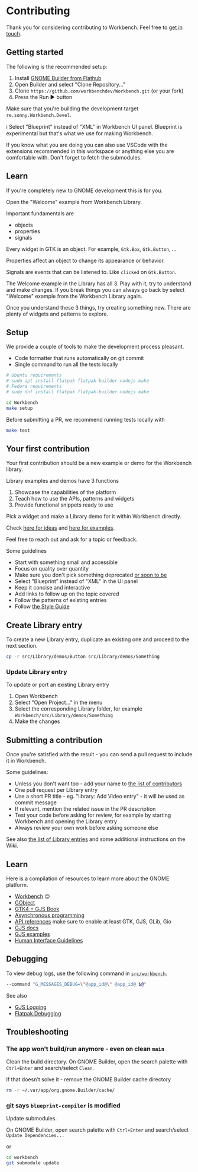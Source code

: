 # Contributing

Thank you for considering contributing to Workbench. Feel free to [get in touch](https://matrix.to/#/%23workbench:gnome.org).

## Getting started

The following is the recommended setup:

1. Install [GNOME Builder from Flathub](https://flathub.org/apps/details/org.gnome.Builder)
2. Open Builder and select "Clone Repository..."
3. Clone `https://github.com/workbenchdev/Workbench.git` (or your fork)
4. Press the Run ▶ button

Make sure that you're building the development target `re.sonny.Workbench.Devel`.

ℹ️ Select "Blueprint" instead of "XML" in Workbench UI panel. Blueprint is experimental but that's what we use for making Workbench.

If you know what you are doing you can also use VSCode with the extensions recommended in this workspace or anything else you are comfortable with. Don't forget to fetch the submodules.

## Learn

If you're completely new to GNOME development this is for you.

Open the "Welcome" example from Workbench Library.

Important fundamentals are

- objects
- properties
- signals

Every widget in GTK is an object. For example, `Gtk.Box`, `Gtk.Button`, ...

Properties affect an object to change its appearance or behavior.

Signals are events that can be listened to. Like `clicked` on `Gtk.Button`.

The Welcome example in the Library has all 3. Play with it, try to understand and make changes. If you break things you can always go back by select "Welcome" example from the Workbench Library again.

Once you understand these 3 things, try creating something new. There are plenty of widgets and patterns to explore.

## Setup

We provide a couple of tools to make the development process pleasant.

- Code formatter that runs automatically on git commit
- Single command to run all the tests locally

```sh
# Ubuntu requirements
# sudo apt install flatpak flatpak-builder nodejs make
# Fedora requirements
# sudo dnf install flatpak flatpak-builder nodejs make

cd Workbench
make setup
```

Before submitting a PR, we recommend running tests locally with

```sh
make test
```

## Your first contribution

Your first contribution should be a new example or demo for the Workbench library.

Library examples and demos have 3 functions

1. Showcase the capabilities of the platform
2. Teach how to use the APIs, patterns and widgets
3. Provide functional snippets ready to use

Pick a widget and make a Library demo for it within Workbench directly.

Check [here for ideas](https://github.com/workbenchdev/Workbench/issues/69) and [here for examples](https://github.com/workbenchdev/Workbench/issues?q=label%3A%22Library+%F0%9F%93%9A%EF%B8%8F%22).

Feel free to reach out and ask for a topic or feedback.

Some guidelines

- Start with something small and accessible
- Focus on quality over quantity
- Make sure you don't pick something deprecated [or soon to be](https://docs.gtk.org/gtk4/#classes)
- Select "Blueprint" instead of "XML" in the UI panel
- Keep it concise and interactive
- Add links to follow up on the topic covered
- Follow the patterns of existing entries
- Follow [the Style Guide](https://github.com/workbenchdev/Workbench/wiki/Style-Guide)

## Create Library entry

To create a new Library entry, duplicate an existing one and proceed to the next section.

```sh
cp -r src/Library/demos/Button src/Library/demos/Something
```

### Update Library entry

To update or port an existing Library entry

1. Open Workbench
2. Select "Open Project…" in the menu
3. Select the corresponding Library folder, for example `Workbench/src/Library/demos/Something`
4. Make the changes

## Submitting a contribution

Once you're satisfied with the result - you can send a pull request to include it in Workbench.

Some guidelines:

- Unless you don't want too - add your name to [the list of contributors](./src/about.js)
- One pull request per Library entry
- Use a short PR title - eg. "library: Add Video entry" - it will be used as commit message
- If relevant, mention the related issue in the PR description
- Test your code before asking for review, for example by starting Workbench and opening the Library entry
- Always review your own work before asking someone else

See also [the list of Library entries](https://github.com/workbenchdev/Workbench/wiki/Language-support-table) and some additional instructions on the Wiki.

## Learn

Here is a compilation of resources to learn more about the GNOME platform.

- [Workbench](https://github.com/workbenchdev/Workbench) 😉
- [GObject](https://gjs.guide/guides/gobject/basics.html#gobject-construction)
- [GTK4 + GJS Book](https://rmnvgr.gitlab.io/gtk4-gjs-book/)
- [Asynchronous programming](https://gjs.guide/guides/gjs/asynchronous-programming.html)
- [API references](https://gjs-docs.gnome.org/) make sure to enable at least GTK, GJS, GLib, Gio
- [GJS docs](https://gitlab.gnome.org/GNOME/gjs/-/tree/master/doc)
- [GJS examples](https://gitlab.gnome.org/GNOME/gjs/-/tree/master/examples)
- [Human Interface Guidelines](https://developer.gnome.org/hig/)

## Debugging

To view debug logs, use the following command in [`src/workbench`](../src/workbench).

```sh
--command "G_MESSAGES_DEBUG=\"@app_id@\" @app_id@ $@"
```

See also

- [GJS Logging](https://gitlab.gnome.org/GNOME/gjs/-/blob/master/doc/Logging.md)
- [Flatpak Debugging](https://docs.flatpak.org/en/latest/debugging.html)

<!--
## Translation

If you'd like to help translating Workbench into your language, please head over to [Weblate](https://hosted.weblate.org/engage/workbench/).

<a href="https://hosted.weblate.org/engage/workbench/">
  <img src="https://hosted.weblate.org/widgets/workbench/-/workbench/multi-auto.svg" alt="Translation status" />
</a>

Thank you for your help!
-->

## Troubleshooting

### The app won't build/run anymore - even on clean `main`

Clean the build directory. On GNOME Builder, open the search palette with `Ctrl+Enter` and search/select `Clean`.

If that doesn't solve it - remove the GNOME Builder cache directory

```sh
rm -r ~/.var/app/org.gnome.Builder/cache/
```

### git says `blueprint-compiler` is modified

Update submodules.

On GNOME Builder, open search palette with `Ctrl+Enter` and search/select `Update Dependencies...`

or

```sh
cd workbench
git submodule update
```
